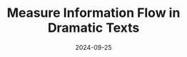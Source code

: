 ---
layout: review
pull_request:  "https://github.com/DHCodeReview/info-drama/pull/1"
title:   Measure Information Flow in Dramatic Texts
submitters: ["Botond Szemes (Institute for Literary Studies, HUN-REN Research Centre for the Humanities, Budapest, Hungary)"]
reviewers: ["Ben Schmidt (Nomic AI)", "Malte Vogl (Max Planck Institute of Geoanthropology)"]
facilitator: Julia Damerow (Arizona State University)
date: 2024-09-25
year: 2024
---